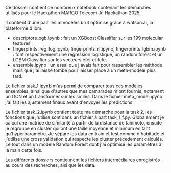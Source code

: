 Ce dossier contient de nombreux notebook contenant les démarches utilisés pour le Hackathon MARGO Telecom-AI Hackathon 2025.

Il contient d'une part les mmodèles brut optimisé grâce à watson.ai, la plateforme d'ibm.
- descriptors_xgb.ipynb : fait un XGBoost Classifier sur les 199 molecular features
- fingerprints_reg_log.ipynb, fingerprints_rf.ipynb, fingerprints_lgbm.ipynb : font respectivement une régression logistique, un random forest et un LGBM Classifier sur les vecteurs efcf et fcfc.
- ensemble.ipynb : un essai que j'avais fait pour rassembler les méthode mais que j'ai laissé tombé pour laisser place à un méta-modèle plus tard.

Le fichier task_1.ipynb m'as permi de comparer tous ces modèles ensembles, ainsi que d'autres que mes camarades m'ont fournis, notament un GCN et un transformer sur les smiles.
Dans le fichier meta_model.ipynb j'ai fait les ajustement finaux avant d'envoyer les predictions.

Le fichier task_2.ipynb contient toute ma démarche pour la task 2, les fonctions que j'utilise sont dans un fichier à part task_1_f.py. Globalement je calcul une matrice de similarité à partir de la distance de tanimoto, ensuite je regroupe en cluster qui ont une taille moyenne et minimum en tant qu'hyperparamètre. Je sépare les data en train et test comme d'habitude et j'utilise une cross validation qui respecte les cluster précedement calculés. Le tout dans un modèle Random Forest dont j'ai optimisé les paramètres à la main cette fois.

Les différents dossiers contiennent les fichiers intermédiaires enregistrés au cours des recherches, aisi que les data.